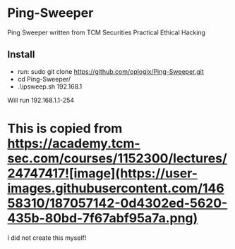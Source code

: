 # Ping-Sweeper
Ping Sweeper written from TCM Securities Practical Ethical Hacking


## Install
* run:  sudo git clone https://github.com/oplogix/Ping-Sweeper.git
* cd Ping-Sweeper/
* .\ipsweep.sh 192.168.1

Will run 192.168.1.1-254

# This is copied from https://academy.tcm-sec.com/courses/1152300/lectures/24747417![image](https://user-images.githubusercontent.com/14658310/187057142-0d4302ed-5620-435b-80bd-7f67abf95a7a.png)
I did not create this myself!
